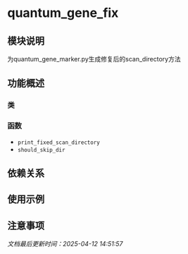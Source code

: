 # quantum_gene_fix

## 模块说明
为quantum_gene_marker.py生成修复后的scan_directory方法

## 功能概述

### 类


### 函数

- `print_fixed_scan_directory`
- `should_skip_dir`

## 依赖关系

## 使用示例

## 注意事项

*文档最后更新时间：2025-04-12 14:51:57*